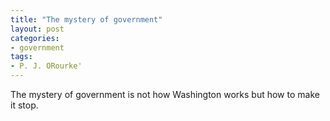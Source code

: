 ```yaml
---
title: "The mystery of government"
layout: post
categories:
- government
tags:
- P. J. ORourke'
---
```


The mystery of government is not how Washington works but how to make it stop.